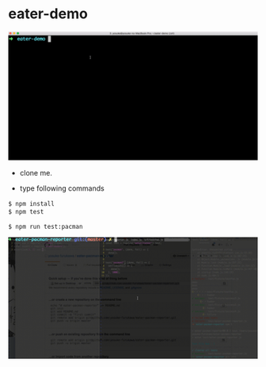 eater-demo
============

![images](./images/eater-demo.gif)

- clone me.

- type following commands

```
$ npm install
$ npm test
```

```
$ npm run test:pacman
```

![pacman](https://raw.githubusercontent.com/yosuke-furukawa/eater-pacman-reporter/master/images/pacman.gif)
